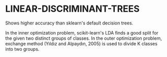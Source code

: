 # LINEAR-DISCRIMINANT-TREES

Shows higher accuracy than sklearn's default decision trees.

In the inner optimization problem, scikit-learn's LDA finds a good split for the given two distinct groups of classes. 
In the outer optimization problem, exchange method (Yıldız and Alpaydın, 2005) is used to divide K classes into two groups.